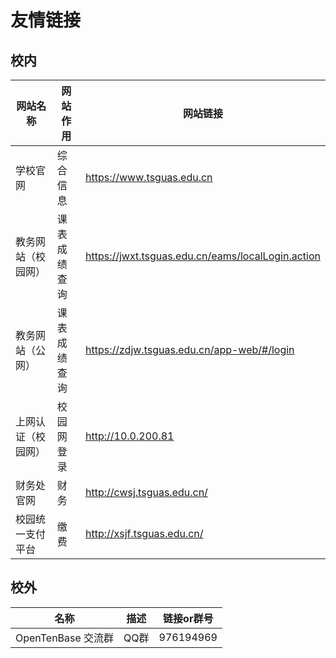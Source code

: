 # 友情链接

## 校内
|网站名称|网站作用|网站链接|
|---|---|---|
|学校官网|综合信息|https://www.tsguas.edu.cn|
|教务网站（校园网）|课表成绩查询|https://jwxt.tsguas.edu.cn/eams/localLogin.action|
|教务网站（公网）|课表成绩查询|https://zdjw.tsguas.edu.cn/app-web/#/login|
|上网认证（校园网）|校园网登录|http://10.0.200.81|
|财务处官网|财务|http://cwsj.tsguas.edu.cn/|
|校园统一支付平台|缴费|http://xsjf.tsguas.edu.cn/|

## 校外
|名称|描述|链接or群号|
|---|---|---|
|OpenTenBase 交流群|QQ群|976194969|